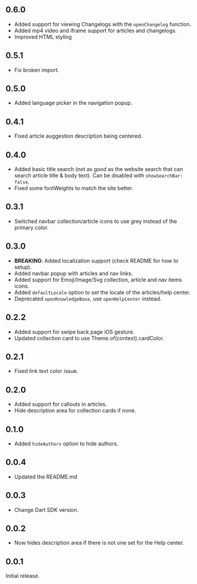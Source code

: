 ## 0.6.0

- Added support for viewing Changelogs with the `openChangelog` function.
- Added mp4 video and iframe support for articles and changelogs.
- Improved HTML styling

## 0.5.1

- Fix broken import.

## 0.5.0

- Added language picker in the navigation popup.

## 0.4.1

- Fixed article auggestion description being centered.

## 0.4.0

- Added basic title search (not as good as the website search that can search article title & body text). Can be disabled with `showSearchBar: false`.
- Fixed some fontWeights to match the site better.

## 0.3.1

- Switched navbar collection/article icons to use grey instead of the primary color.

## 0.3.0

- **BREAKING**: Added localization support (check README for how to setup).
- Added navbar popup with articles and nav links.
- Added support for Emoji/Image/Svg collection, article and nav items icons.
- Added `defaultLocale` option to set the locale of the articles/help center.
- Deprecated `openKnowledgeBase`, use `openHelpCenter` instead.

## 0.2.2

- Added support for swipe back page iOS gesture.
- Updated collection card to use Theme.of(context).cardColor.

## 0.2.1

- Fixed link text color issue.

## 0.2.0

- Added support for callouts in articles.
- Hide description area for collection cards if none.

## 0.1.0

- Added `hideAuthors` option to hide authors.

## 0.0.4

- Updated the README.md

## 0.0.3

- Change Dart SDK version.

## 0.0.2

- Now hides description area if there is not one set for the Help center.

## 0.0.1

Initial release.
